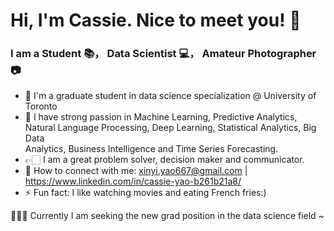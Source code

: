 # Hi, I'm Cassie. Nice to meet you! 👋 


### I am a Student 📚， Data Scientist 💻， Amateur Photographer 📷

- 🔭 I'm a graduate student in data science specialization @ University of Toronto
- 🌱 I have strong passion in Machine Learning, Predictive Analytics, Natural Language Processing, Deep Learning, Statistical Analytics, Big Data    
     Analytics, Business Intelligence and Time Series Forecasting.
- 👉🏻 I am a great problem solver, decision maker and communicator. 
- 📮 How to connect with me: xinyi.yao667@gmail.com | https://www.linkedin.com/in/cassie-yao-b261b21a8/
- ⚡ Fun fact: I like watching movies and eating French fries:) 


🙋🏻‍♀️ Currently I am seeking the new grad position in the data science field ~

